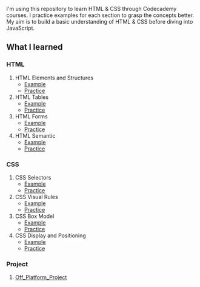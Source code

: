 I'm using this repository to learn HTML & CSS through Codecademy courses. I practice examples for each section to grasp the concepts better. My aim is to build a basic understanding of HTML & CSS before diving into JavaScript.

## What I learned

### HTML

1. HTML Elements and Structures
    - [Example](html-1-example)
    - [Practice](html-practice-elements-structures)
2. HTML Tables
    - [Example](html-2-example)
    - [Practice](html-practice-tables)
3. HTML Forms
    - [Example](html-3-example)
    - [Practice](html-practice-form)
4. HTML Semantic
    - [Example](html-4-example)
    - [Practice](html-practice-semantic)

### CSS

1. CSS Selectors
    - [Example](css-1-example)
    - [Practice](css-practice-selectors)
2. CSS Visual Rules
    - [Example](css-2-example)
    - [Practice](css-practice-visual-rules)
3. CSS Box Model
    - [Example](css-3-example)
    - [Practice](css-practice-box-model)
4. CSS Display and Positioning
    - [Example](css-4-example)
    - [Practice](css-practice-positioning)

### Project

1. [Off_Platform_Project](off_platform_project)

